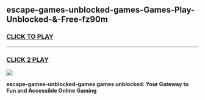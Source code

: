 
## escape-games-unblocked-games-Games-Play-Unblocked-&-Free-fz90m
<h3>
<a href="https://premium76.site?title=escape-games-unblocked-games&ref=24A">CLICK TO PLAY</a></h3>
<hr>

<h3>
<a href="https://premium76.site?title=escape-games-unblocked-games&ref=24A">CLICK 2 PLAY</a>
  
</h3>

<a href="https://premium76.site?title=escape-games-unblocked-games&ref=24A"><img src="https://clearcache.store/games.png"></a>


**escape-games-unblocked-games games unblocked: Your Gateway to Fun and Accessible Online Gaming**
